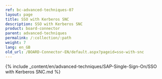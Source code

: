 ```yaml
---
ref: bc-advanced-techniques-07
layout: page
title: SSO with Kerberos SNC
description: SSO with Kerberos SNC
product: board-connector
parent: advanced-techniques
permalink: /:collection/:path
weight: 7
lang: en_GB
old_url: /BOARD-Connector-EN/default.aspx?pageid=sso-with-snc
---	
```

{% include _content/en/advanced-techniques/SAP-Single-Sign-On/SSO with Kerberos SNC.md %}